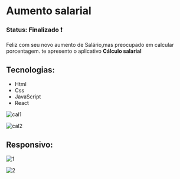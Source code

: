 <h1> Aumento salarial </h1>

<h3> Status: Finalizado ❗ </h3>

<p> Feliz com seu novo aumento de Salário,mas preocupado em calcular porcentagem. te apresento o aplicativo <strong> Cálculo salarial </strong> </p>

<h2> Tecnologias: </h2>

+ Html
+ Css
+ JavaScript
+ React

![cal1](https://user-images.githubusercontent.com/66790414/132770548-5aff8ed9-b1f6-48e3-ae76-de38fd5d9c3d.PNG)

![cal2](https://user-images.githubusercontent.com/66790414/132770639-4a4134a2-1ea9-4eb6-9373-1447b1221b0d.PNG)

<h2> Responsivo: </h2>

![1](https://user-images.githubusercontent.com/66790414/133130093-b25c419a-9fe1-4eaf-bb0b-85d4b5ce7094.PNG)

![2](https://user-images.githubusercontent.com/66790414/133130125-cf2d9e04-3360-4f71-a59b-88da62d42990.PNG)

